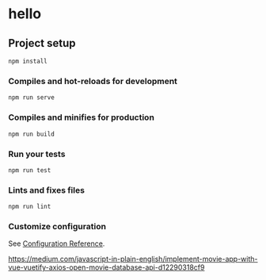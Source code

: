 # hello

## Project setup
```
npm install
```

### Compiles and hot-reloads for development
```
npm run serve
```

### Compiles and minifies for production
```
npm run build
```

### Run your tests
```
npm run test
```

### Lints and fixes files
```
npm run lint
```

### Customize configuration
See [Configuration Reference](https://cli.vuejs.org/config/).

https://medium.com/javascript-in-plain-english/implement-movie-app-with-vue-vuetify-axios-open-movie-database-api-d12290318cf9